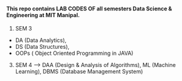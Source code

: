 #### This repo contains LAB CODES OF all semesters Data Science & Engineering at MIT Manipal.
1) SEM 3  
* DA (Data Analytics), 
* DS (Data Structures),
* OOPs ( Object Oriented Programming in JAVA)

3) SEM 4 --> DAA (Design & Analysis of Algorithms), ML (Machine Learning), DBMS (Database Management System)
